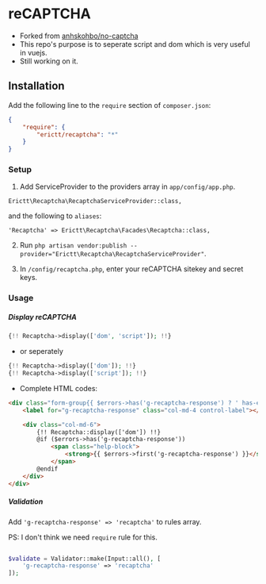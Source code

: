 reCAPTCHA
==========

* Forked from [anhskohbo/no-captcha](https://github.com/anhskohbo/no-captcha)
* This repo's purpose is to seperate script and dom which is very useful in vuejs.
* Still working on it.

## Installation

Add the following line to the `require` section of `composer.json`:

```json
{
    "require": {
        "erictt/recaptcha": "*"
    }
}
```

### Setup

1. Add ServiceProvider to the providers array in `app/config/app.php`.

```
Erictt\Recaptcha\RecaptchaServiceProvider::class,
```
and the following to `aliases`:
```
'Recaptcha' => Erictt\Recaptcha\Facades\Recaptcha::class,
```

2. Run `php artisan vendor:publish --provider="Erictt\Recaptcha\RecaptchaServiceProvider"`.

3. In `/config/recaptcha.php`, enter your reCAPTCHA sitekey and secret keys.

### Usage

##### Display reCAPTCHA

```php
{!! Recaptcha->display(['dom', 'script']); !!}
```

* or seperately
```php
{!! Recaptcha->display(['dom']); !!}
{!! Recaptcha->display(['script']); !!}
```

* Complete HTML codes:
```html
<div class="form-group{{ $errors->has('g-recaptcha-response') ? ' has-error' : '' }}">
    <label for="g-recaptcha-response" class="col-md-4 control-label"></label>

    <div class="col-md-6">
        {!! Recaptcha::display(['dom']) !!}
        @if ($errors->has('g-recaptcha-response'))
            <span class="help-block">
                <strong>{{ $errors->first('g-recaptcha-response') }}</strong>
            </span>
        @endif
    </div>
</div>
```

##### Validation

Add `'g-recaptcha-response' => 'recaptcha'` to rules array.

PS: I don't think we need `require` rule for this.

```php

$validate = Validator::make(Input::all(), [
	'g-recaptcha-response' => 'recaptcha'
]);

```


